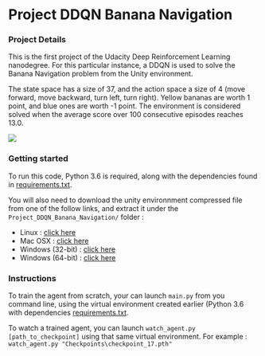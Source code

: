 # Project DDQN Banana Navigation
 
### Project Details

This is the first project of the Udacity Deep Reinforcement Learning nanodegree.
For this particular instance, a DDQN is used to solve the Banana Navigation problem from the Unity environment.

The state space has a size of 37, and the action space a size of 4 (move forward, move backward, turn left, turn right).
Yellow bananas are worth 1 point, and blue ones are worth -1 point.
The environment is considered solved when the average score over 100 consecutive episodes reaches 13.0.

![](Images/Checkpoint_17.gif)

### Getting started

To run this code, Python 3.6 is required, along with the dependencies found in [requirements.txt](https://github.com/Matlal033/Project_DDQN_Banana_Navigation/edit/main/requirements.txt).

You will also need to download the unity environnment compressed file from one of the follow links, and extract it under the `Project_DDQN_Banana_Navigation/` folder :

- Linux : [click here](https://s3-us-west-1.amazonaws.com/udacity-drlnd/P1/Banana/Banana_Linux.zip)
- Mac OSX : [click here](https://s3-us-west-1.amazonaws.com/udacity-drlnd/P1/Banana/Banana.app.zip)
- Windows (32-bit) : [click here](https://s3-us-west-1.amazonaws.com/udacity-drlnd/P1/Banana/Banana_Windows_x86.zip)
- Windows (64-bit) : [click here](https://s3-us-west-1.amazonaws.com/udacity-drlnd/P1/Banana/Banana_Windows_x86_64.zip)

### Instructions

To train the agent from scratch, your can launch `main.py` from you command line, using the virtual environment created earlier (Python 3.6 with dependencies [requirements.txt](https://github.com/Matlal033/Project_DDQN_Banana_Navigation/edit/main/requirements.txt).

To watch a trained agent, you can launch `watch_agent.py [path_to_checkpoint]` using that same virtual environment. For example : `watch_agent.py "Checkpoints\checkpoint_17.pth"`
